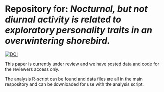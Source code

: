 # Repository for: *Nocturnal, but not diurnal activity is related to exploratory personality traits in an overwintering shorebird.*

[![DOI](https://zenodo.org/badge/264479955.svg)](https://zenodo.org/badge/latestdoi/264479955)

This paper is currently under review and we have posted data and code for the reviewers access only.

The analysis R-script can be found and data files are all in the main respository and can be downloaded for use with the analysis script. 
